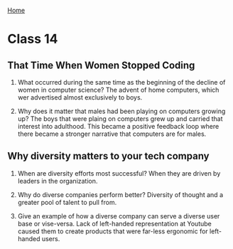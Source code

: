 [Home](../README.md)

# Class 14

## That Time When Women Stopped Coding

1. What occurred during the same time as the beginning of the decline of women in computer science?
  The advent of home computers, which wer advertised almost exclusively to boys.

2. Why does it matter that males had been playing on computers growing up?
  The boys that were plaing on computers grew up and carried that interest into adulthood. This became a positive feedback loop where there became a stronger narrative that computers are for males.

## Why diversity matters to your tech company

1. When are diversity efforts most successful?
  When they are driven by leaders in the organization.

2. Why do diverse companies perform better?
  Diversity of thought and a greater pool of talent to pull from.

3. Give an example of how a diverse company can serve a diverse user base or vise-versa.
  Lack of left-handed representation at Youtube caused them to create products that were far-less ergonomic for left-handed users.

